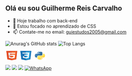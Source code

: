 ## Olá eu sou Guilherme Reis Carvalho
- 🔭 Hoje trabalho com back-end
- 🌱 Estou focado no aprendizado de CSS
- 📫 Contate-me no email: guiestudos2005@gmail.com

![Anurag's GitHub stats](https://github-readme-stats.vercel.app/api?username=GuiiRCarvalho&show_icons=true&theme=radical&count_private=true)
![Top Langs](https://github-readme-stats.vercel.app/api/top-langs/?username=GuiiRCarvalho&layout=compact&theme=radical)

<img align="center" alt="Rafa-HTML" height="30" width="40" src="https://raw.githubusercontent.com/devicons/devicon/master/icons/html5/html5-original.svg"> <img align="center" alt="Rafa-CSS" height="30" width="40" src="https://raw.githubusercontent.com/devicons/devicon/master/icons/css3/css3-original.svg"> <img align="center" alt="Rafa-Python" height="30" width="40" src="https://raw.githubusercontent.com/devicons/devicon/master/icons/python/python-original.svg">
  
  <a href="https://instagram.com/guii.rcarvalho" target="_blank"><img src="https://img.shields.io/badge/-Instagram-%23E4405F?style=for-the-badge&logo=instagram&logoColor=white" target="_blank"></a> <a href = "mailto:guiestudos2005@gmail.com"><img src="https://img.shields.io/badge/-Gmail-%23333?style=for-the-badge&logo=gmail&logoColor=white" target="_blank"></a>
  <a href="https://www.linkedin.com/in/guilherme-reis-carvalho-697899322/" target="_blank"><img src="https://img.shields.io/badge/-LinkedIn-%230077B5?style=for-the-badge&logo=linkedin&logoColor=white" target="_blank"></a>
  [![WhatsApp](https://img.shields.io/badge/WhatsApp-25D366?style=for-the-badge&logo=whatsapp&logoColor=white)](https://wa.me/5541984179062)
